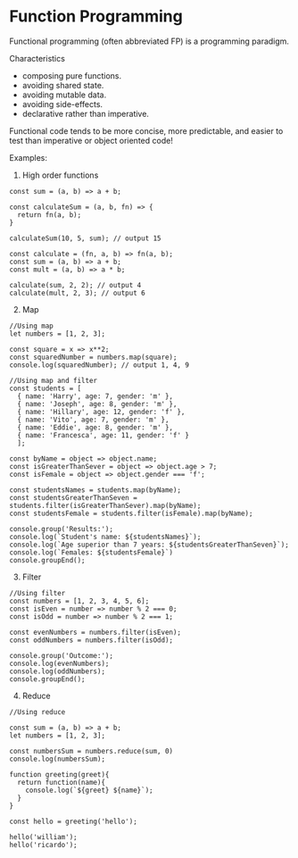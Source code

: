 # Function Programming
Functional programming (often abbreviated FP) is a programming paradigm. 

Characteristics
* composing pure functions.
* avoiding shared state.
* avoiding mutable data.
* avoiding side-effects. 
* declarative rather than imperative.

Functional code tends to be more concise, more predictable, and easier to test than imperative or object oriented code!

Examples:

1. High order functions
```
const sum = (a, b) => a + b;

const calculateSum = (a, b, fn) => {
  return fn(a, b);
}

calculateSum(10, 5, sum); // output 15
```


```
const calculate = (fn, a, b) => fn(a, b);
const sum = (a, b) => a + b;
const mult = (a, b) => a * b;

calculate(sum, 2, 2); // output 4
calculate(mult, 2, 3); // output 6
```

2. Map
```
//Using map
let numbers = [1, 2, 3];

const square = x => x**2;
const squaredNumber = numbers.map(square);
console.log(squaredNumber); // output 1, 4, 9
```


```
//Using map and filter
const students = [
  { name: 'Harry', age: 7, gender: 'm' },
  { name: 'Joseph', age: 8, gender: 'm' },
  { name: 'Hillary', age: 12, gender: 'f' },
  { name: 'Vito', age: 7, gender: 'm' },
  { name: 'Eddie', age: 8, gender: 'm' },
  { name: 'Francesca', age: 11, gender: 'f' }
  ];

const byName = object => object.name;
const isGreaterThanSever = object => object.age > 7;
const isFemale = object => object.gender === 'f';

const studentsNames = students.map(byName);
const studentsGreaterThanSeven = students.filter(isGreaterThanSever).map(byName);
const studentsFemale = students.filter(isFemale).map(byName);

console.group('Results:');
console.log(`Student's name: ${studentsNames}`);
console.log(`Age superior than 7 years: ${studentsGreaterThanSeven}`);
console.log(`Females: ${studentsFemale}`)
console.groupEnd();
```

3. Filter
```
//Using filter
const numbers = [1, 2, 3, 4, 5, 6];
const isEven = number => number % 2 === 0;
const isOdd = number => number % 2 === 1;

const evenNumbers = numbers.filter(isEven);
const oddNumbers = numbers.filter(isOdd);

console.group('Outcome:');
console.log(evenNumbers);
console.log(oddNumbers);
console.groupEnd();
```

4. Reduce
```
//Using reduce

const sum = (a, b) => a + b;
let numbers = [1, 2, 3];

const numbersSum = numbers.reduce(sum, 0)
console.log(numbersSum);
```


```
function greeting(greet){
  return function(name){
    console.log(`${greet} ${name}`);
  }
}

const hello = greeting('hello');

hello('william');
hello('ricardo');
```